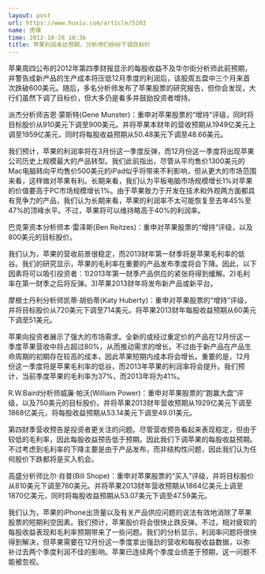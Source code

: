 ```yaml
---
layout: post
url: https://www.huxiu.com/article/5203
name: 虎嗅
time: 2012-10-28 10:36
title: 苹果利润未达预期，分析师们纷纷下调目标价
---
```

苹果周四公布的2012年第四季财报显示的每股收益不及华尔街分析师此前预期，并警告成新产品的生产成本将压低12月季度的利润后，该股周五盘中三个月来首次跌破600美元。随后，多名分析师发布了苹果股票的研究报告，但你会发现，大行们虽然下调了目标价，但大多仍是看多并鼓励投资者增持。

派杰分析师吉恩·蒙斯特(Gene Munster)：重申对苹果股票的“增持”评级，同时将目标股价从910美元下调至900美元。并将苹果本财年的营收预期从1949亿美元上调至1959亿美元，同时将每股收益预期从50.48美元下调至48.66美元。

我们预计，苹果的利润率将在3月份这一季度反弹，而12月份这一季度将出现苹果公司历史上规模最大的产品转型。我们此前指出，尽管从平均售价1300美元的Mac电脑转向平均售价500美元的iPad似乎将带来不利影响，但从更大的市场范围来看，这样做对苹果有利。长期来看，我们认为平板电脑市场规模增长1%对苹果的价值要高于PC市场规模增长1%。由于苹果致力于开发在技术和外观两方面都具有竞争力的产品，我们认为长期来看，苹果的利润率不太可能恢复至去年45%至47%的顶峰水平。不过，苹果将可以维持略高于40%的利润率。

巴克莱资本分析师本·雷泽斯(Ben Reitzes)：重申对苹果股票的“增持”评级，以及800美元的目标股价。

我们认为，苹果的营收前景很稳定，而2013财年第一财季将是苹果毛利率的低谷。我们的研究显示，苹果的毛利率在重要的产品发布季度将会下降。因此，以下因素将可以吸引投资者：1)2013年第一财季产品供应的紧张将得到缓解。2)毛利率在第一财季之后将反弹。3)苹果2013财年将发布新产品或新平台。

摩根士丹利分析师凯蒂·胡伯蒂(Katy Huberty)：重申对苹果股票的“增持”评级，并将目标股价从720美元下调至714美元。将苹果2013财年每股收益预期从60美元下调至51美元。

苹果向投资者展示了强大的市场需求。全新的或经过重定价的产品在12月份这一季度苹果营收中将占超过80%，从而推动需求的增长。不过由于新产品在产品生命周期的初期存在较高的成本，因此苹果短期内成本将会增长。重要的是，12月份这一季度将是苹果毛利率的低谷，而2013年苹果的利润率将会提升。我们预计，当前季度苹果的毛利率为37%，而2013年将为41%。

R.W.Baird分析师威廉·帕沃(William Power)：重申对苹果股票的“跑赢大盘”评级，以及750美元的目标股价。并将苹果2013财年营收预期从1929亿美元下调至1868亿美元，将每股收益预期从53.14美元下调至49.01美元。

第四财季营收预告是投资者更关注的问题。尽管营收预告看起来表现稳定，但由于较低的毛利率，因此每股收益预告低于预期。因此我们下调苹果的每股收益预期。不过考虑到毛利率的下降主要是由于产品发布，而非结构性问题，因此我们认为任何股价下跌都将是买入机会。

高盛分析师比尔·肖普(Bill Shope)：重申对苹果股票的“买入”评级，并将目标股价从810美元下调至760美元。并将苹果2013财年营收预期从1864亿美元上调至1870亿美元，同时将每股收益预期从53.07美元下调至47.59美元。

我们认为，苹果的iPhone出货量以及有关产品供应问题的说法有效地消除了苹果股票的短期利空因素。我们预计，苹果股价将会很快止跌反弹。不过，相对疲软的每股收益表现和毛利率预期带来了一些问题。我们的分析显示，利润率问题将很快得到解决，但苹果需要在12月份这一季度拿出强劲的营收和每股收益数据，以弥补过去两个季度利润不佳的影响。苹果已连续两个季度业绩差于预期，这一问题不能被忽视。

